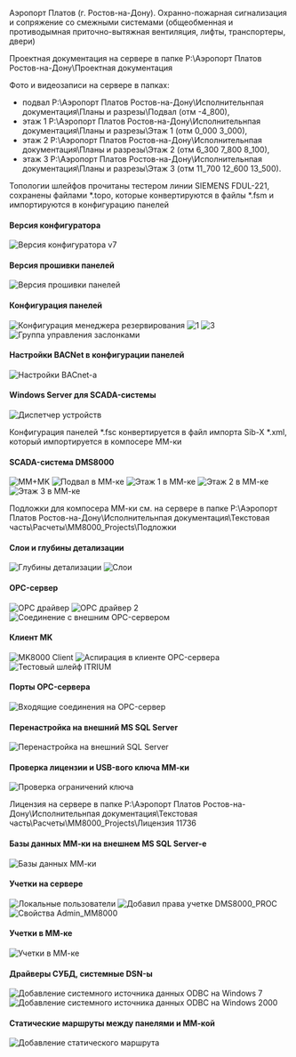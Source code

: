 Аэропорт Платов (г. Ростов-на-Дону). Охранно-пожарная сигнализация и сопряжение со смежными системами (общеобменная и противодымная приточно-вытяжная вентиляция, лифты, транспортеры, двери)

Проектная документация на сервере в папке P:\Аэропорт Платов Ростов-на-Дону\Проектная документация

Фото и видеозаписи на сервере в папках:
 - подвал P:\Аэропорт Платов Ростов-на-Дону\Исполнительнпая документация\Планы и разрезы\Подвал (отм -4_800),
 - этаж 1 P:\Аэропорт Платов Ростов-на-Дону\Исполнительнпая документация\Планы и разрезы\Этаж 1 (отм 0_000 3_000),
 - этаж 2 P:\Аэропорт Платов Ростов-на-Дону\Исполнительнпая документация\Планы и разрезы\Этаж 2 (отм 6_300 7_800 8_100),
 - этаж 3 P:\Аэропорт Платов Ростов-на-Дону\Исполнительнпая документация\Планы и разрезы\Этаж 3 (отм 11_700 12_600 13_500).

Топологии шлейфов прочитаны тестером линии SIEMENS FDUL-221, сохранены файлами *.topo, которые конвертируются в файлы *.fsm и импортируются в конфигурацию панелей

#### Версия конфигуратора
![Версия конфигуратора v7](https://user-images.githubusercontent.com/104857185/171525162-72eb48be-15e4-4c6d-ac9c-ce2f8240eb65.png)

#### Версия прошивки панелей
![Версия прошивки панелей](https://user-images.githubusercontent.com/104857185/171530138-8e5d42ad-e5fe-48f7-8638-87082a5d7565.png)

#### Конфигурация панелей
![Конфигурация менеджера резервирования](https://user-images.githubusercontent.com/104857185/171525249-2db858d7-f589-4326-ac07-526b7c310047.png)
![1](https://user-images.githubusercontent.com/104857185/171525293-ff6c1944-f453-46c9-8135-0f50cebe9ab8.png)
![3](https://user-images.githubusercontent.com/104857185/171525310-5f4ef3a8-eb84-4ca2-a42b-d7ca6e76a9bf.png)
![Группа управления заслонками](https://user-images.githubusercontent.com/104857185/171526247-ae2a4aa9-9189-4a3d-ba56-85affad445b2.png)

#### Настройки BACNet в конфигурации панелей
![Настройки BACnet-а](https://user-images.githubusercontent.com/104857185/171527158-d695c786-c6e3-4a49-b350-0ff6da8ba989.png)

#### Windows Server для SCADA-системы
![Диспетчер устройств](https://user-images.githubusercontent.com/104857185/171526373-eed9d334-f64c-4b5f-ab3b-f1feb8cd6412.png)

Конфигурация панелей *.fsc конвертируется в файл импорта Sib-X *.xml, который импортируется в компосере ММ-ки

#### SCADA-система DMS8000
![MM+MK](https://user-images.githubusercontent.com/104857185/171525499-a3278fcf-fb39-4e1b-a6b8-f7b289a14b10.png)
![Подвал в ММ-ке](https://user-images.githubusercontent.com/104857185/171527323-d6fdb3ca-ccec-46cb-a146-a64696c014eb.png)
![Этаж 1 в ММ-ке](https://user-images.githubusercontent.com/104857185/171527894-937f4d0d-e36a-41fb-b457-ce2efbee9d56.png)
![Этаж 2 в ММ-ке](https://user-images.githubusercontent.com/104857185/171527961-769292a5-4804-42f7-9c72-1b333ba7edcd.png)
![Этаж 3 в ММ-ке](https://user-images.githubusercontent.com/104857185/171527991-0c364215-1969-4333-9085-787807a2cfe8.png)

Подложки для компосера ММ-ки см. на сервере в папке P:\Аэропорт Платов Ростов-на-Дону\Исполнительнпая документация\Текстовая часть\Расчеты\MM8000_Projects\Подложки

#### Слои и глубины детализации
![Глубины детализации](https://user-images.githubusercontent.com/104857185/171526209-145333c4-177f-4cce-97b2-4e32c4d62958.png)
![Слои](https://user-images.githubusercontent.com/104857185/171527544-2f4c6495-7bc8-4f17-9162-2cc2723395e5.png)

#### OPC-сервер
![OPC драйвер](https://user-images.githubusercontent.com/104857185/171525614-aae18637-d6c3-4b14-a0b5-547428b24893.png)
![OPC драйвер 2](https://user-images.githubusercontent.com/104857185/171525633-8deb3b02-fbab-4eeb-a28d-2b16d6a92496.png)
![Соединение с внешним OPC-сервером](https://user-images.githubusercontent.com/104857185/171527615-e4566a08-312d-4e56-807f-54f19dcc5697.png)

#### Клиент MK
![MK8000 Client](https://user-images.githubusercontent.com/104857185/171525699-70dd4093-ad7b-4778-a54d-3fe7fe815f48.png)
![Аспирация в клиенте OPC-сервера](https://user-images.githubusercontent.com/104857185/171525881-a5a5b59e-f393-4164-ba95-6b0070910e5f.png)
![Тестовый шлейф ITRIUM](https://user-images.githubusercontent.com/104857185/171527661-50b35c61-f339-4ac5-afd2-d3ba75a9daa0.png)

#### Порты OPC-сервера
![Входящие соединения на OPC-сервер](https://user-images.githubusercontent.com/104857185/171526115-e3d40d05-596e-418c-b919-25150b979fcf.png)

#### Перенастройка на внешний MS SQL Server
![Перенастройка на внешний SQL Server](https://user-images.githubusercontent.com/104857185/171527277-9038178c-d2d0-465c-a315-c314b747b55d.png)

#### Проверка лицензии и USB-вого ключа ММ-ки
![Проверка ограничений ключа](https://user-images.githubusercontent.com/104857185/171527458-faa0e3e0-9575-4e05-9c72-a36ed3267bd7.png)

Лицензия на сервере в папке P:\Аэропорт Платов Ростов-на-Дону\Исполнительнпая документация\Текстовая часть\Расчеты\MM8000_Projects\Лицензия 11736

#### Базы данных ММ-ки на внешнем MS SQL Server-е
![Базы данных ММ-ки](https://user-images.githubusercontent.com/104857185/171526034-bb69d479-af0b-4dd4-a317-e9b0cec51f64.png)

#### Учетки на сервере
![Локальные пользователи](https://user-images.githubusercontent.com/104857185/171527013-4f32d017-edd6-4975-b01b-e665e1dd5c26.png)
![Добавил права учетке DMS8000_PROC](https://user-images.githubusercontent.com/104857185/171526553-d64ef7a8-145e-4c1f-9466-e33b3a13e239.png)
![Свойства Admin_MM8000](https://user-images.githubusercontent.com/104857185/171527510-11d34f29-ffd1-46b1-baf6-3c8cc43c644d.png)

#### Учетки в ММ-ке
![Учетки в ММ-ке](https://user-images.githubusercontent.com/104857185/171527792-57009abf-45a4-4eb1-a1c4-ed5c4171ac4f.png)

#### Драйверы СУБД, системные DSN-ы
![Добавление системного источника данных ODBC на Windows 7](https://user-images.githubusercontent.com/104857185/171526766-8f545e4b-c0c1-4e04-873a-2746b150339d.png)
![Добавление системного источника данных ODBC на Windows 2000](https://user-images.githubusercontent.com/104857185/171526805-16ff162e-f644-40cb-b22e-e49e74b0371e.png)

#### Статические маршруты между панелями и ММ-кой
![Добавление статического маршрута](https://user-images.githubusercontent.com/104857185/171526915-90cd45ed-5eba-44d7-8776-f6f80ea67c9d.png)
